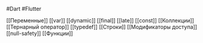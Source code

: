 #Dart #Flutter 

[[Переменные]]
[[var]]
[[dynamic]]
[[final]]
[[late]]
[[const]]
[[Коллекции]]
[[Тернарный оператор]]
[[typedef]]
[[Строки]]
[[Модификаторы доступа]]
[[null-safety]]
[[Функции]]




